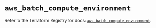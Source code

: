 # `aws_batch_compute_environment`

Refer to the Terraform Registry for docs: [`aws_batch_compute_environment`](https://registry.terraform.io/providers/hashicorp/aws/3.76.1/docs/resources/batch_compute_environment).
